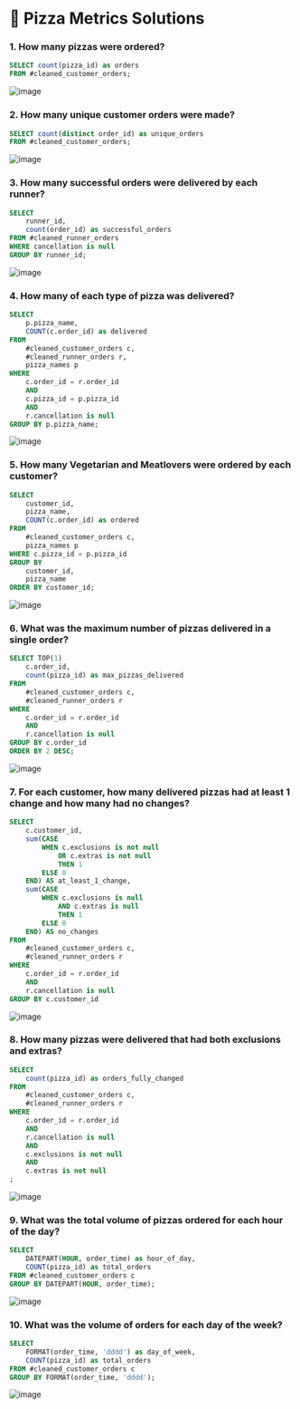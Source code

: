 # 🍕 Pizza Metrics Solutions

### 1. How many pizzas were ordered?
```sql
SELECT count(pizza_id) as orders
FROM #cleaned_customer_orders;
```
![image](https://user-images.githubusercontent.com/36075516/162095396-87a66c16-de28-43b0-83d5-5f1de5f6d80b.png)

### 2. How many unique customer orders were made?
```sql
SELECT count(distinct order_id) as unique_orders
FROM #cleaned_customer_orders;
```  
![image](https://user-images.githubusercontent.com/36075516/162095552-4eebb08c-1468-4256-968f-346ec2331af0.png)

### 3. How many successful orders were delivered by each runner?
```sql
SELECT 
    runner_id,
    count(order_id) as successful_orders
FROM #cleaned_runner_orders
WHERE cancellation is null
GROUP BY runner_id;
```
![image](https://user-images.githubusercontent.com/36075516/162095619-0163cadb-12a3-471c-88af-c1509c6332ce.png)

### 4. How many of each type of pizza was delivered?
```sql
SELECT
	p.pizza_name,
	COUNT(c.order_id) as delivered
FROM 
	#cleaned_customer_orders c,
	#cleaned_runner_orders r,
	pizza_names p
WHERE
	c.order_id = r.order_id
	AND
	c.pizza_id = p.pizza_id
	AND
	r.cancellation is null
GROUP BY p.pizza_name;
```
![image](https://user-images.githubusercontent.com/36075516/162097778-c6aab07e-6806-41da-8ba7-5e5eab42e9d6.png)


### 5. How many Vegetarian and Meatlovers were ordered by each customer?
```sql
SELECT
	customer_id,
	pizza_name,
	COUNT(c.order_id) as ordered
FROM 
	#cleaned_customer_orders c,
	pizza_names p
WHERE c.pizza_id = p.pizza_id
GROUP BY 
	customer_id,
	pizza_name
ORDER BY customer_id;
```
![image](https://user-images.githubusercontent.com/36075516/162098207-dade679b-bc12-4caa-bb22-47e534247e6f.png)

### 6. What was the maximum number of pizzas delivered in a single order?
```sql
SELECT TOP(1)
	c.order_id,
	count(pizza_id) as max_pizzas_delivered
FROM 
	#cleaned_customer_orders c,
	#cleaned_runner_orders r
WHERE
	c.order_id = r.order_id
	AND
	r.cancellation is null
GROUP BY c.order_id
ORDER BY 2 DESC;
```
![image](https://user-images.githubusercontent.com/36075516/162098790-8b7ceb88-1bf0-4f8d-b958-3ae02273a534.png)

### 7. For each customer, how many delivered pizzas had at least 1 change and how many had no changes?
```sql
SELECT 
	c.customer_id,
	sum(CASE
		WHEN c.exclusions is not null 
			OR c.extras is not null
			THEN 1
		ELSE 0
	END) AS at_least_1_change,
	sum(CASE
		WHEN c.exclusions is null 
			AND c.extras is null
			THEN 1
		ELSE 0
	END) AS no_changes
FROM 
	#cleaned_customer_orders c,
	#cleaned_runner_orders r
WHERE
	c.order_id = r.order_id
	AND
	r.cancellation is null
GROUP BY c.customer_id
```
![image](https://user-images.githubusercontent.com/36075516/162103247-2129c284-fe7e-4dcf-81cb-3fe437657abe.png)

### 8. How many pizzas were delivered that had both exclusions and extras?
```sql
SELECT
	count(pizza_id) as orders_fully_changed
FROM 
	#cleaned_customer_orders c,
	#cleaned_runner_orders r
WHERE
	c.order_id = r.order_id
	AND
	r.cancellation is null
	AND
	c.exclusions is not null
	AND
	c.extras is not null
;
```
![image](https://user-images.githubusercontent.com/36075516/162103847-e54a0718-6c99-4bf3-9dc5-4cd5baae3a19.png)

### 9. What was the total volume of pizzas ordered for each hour of the day?
```sql
SELECT 
	DATEPART(HOUR, order_time) as hour_of_day,
	COUNT(pizza_id) as total_orders
FROM #cleaned_customer_orders c
GROUP BY DATEPART(HOUR, order_time);
```
![image](https://user-images.githubusercontent.com/36075516/162107108-da4f3009-d117-4143-96d4-ce30f609df60.png)

### 10. What was the volume of orders for each day of the week?
```sql
SELECT 
	FORMAT(order_time, 'dddd') as day_of_week,
	COUNT(pizza_id) as total_orders
FROM #cleaned_customer_orders c
GROUP BY FORMAT(order_time, 'dddd');
```
![image](https://user-images.githubusercontent.com/36075516/162107205-ca098688-af94-4d44-9d77-4511b6e52718.png)

